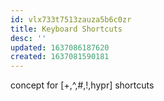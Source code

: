 ```yaml
---
id: vlx733t7513zauza5b6c0zr
title: Keyboard Shortcuts
desc: ''
updated: 1637086187620
created: 1637081590181
---
```


concept for [+,^,#,!,hypr] shortcuts
